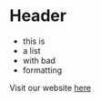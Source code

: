 <!-- Markdown - Easy -->

# Header

+ this is
+ a list
+ with bad
+ formatting

Visit our website [here](https://forkcommitmerge.io)
